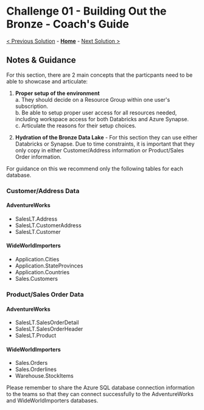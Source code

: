 # Challenge 01 - Building Out the Bronze - Coach's Guide 

[< Previous Solution](./Solution-00.md) - **[Home](./README.md)** - [Next Solution >](./Solution-02.md)

## Notes & Guidance

For this section, there are 2 main concepts that the particpants need to be able to showcase and articulate:

1. __Proper setup of the environment__<br>
   a. They should decide on a Resource Group within one user's subscription.<br>
   b. Be able to setup proper user access for all resources needed, including workspace access for both Databricks and Azure Synapse.<br>
   c. Articulate the reasons for their setup choices.<br>

2. __Hydration of the Bronze Data Lake__ - For this section they can use either Databricks or Synapse.  Due to time constraints, it is important that they only copy in either Customer/Address information or Product/Sales Order information.  

For guidance on this we recommend only the following tables for each database.  

### Customer/Address Data

#### AdventureWorks
- SalesLT.Address
- SalesLT.CustomerAddress
- SalesLT.Customer

#### WideWorldImporters
- Application.Cities
- Application.StateProvinces
- Application.Countries
- Sales.Customers

### Product/Sales Order Data

#### AdventureWorks
- SalesLT.SalesOrderDetail
- SalesLT.SalesOrderHeader
- SalesLT.Product

#### WideWorldImporters
- Sales.Orders
- Sales.Orderlines
- Warehouse.StockItems

Please remember to share the Azure SQL database connection information to the teams so that they can connect successfully to the AdventureWorks and WideWorldImporters databases.